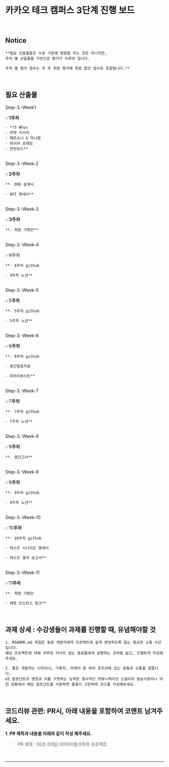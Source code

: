 
# 카카오 테크 캠퍼스 3단계 진행 보드
<div>
  
</br>

## Notice

```
**필요 산출물들은 수료 기준에 영향을 주는 것은 아니지만, 
주차 별 산출물을 기반으로 평가가 이루어 집니다.

주차 별 평가 점수는 추 후 최종 평가에 최종 합산 점수로 포함됩니다.**
```

</br>

## 필요 산출물

<summary>Step-3.-Week1</summary>

✅**1주차**

```
- **5 Whys
- 마켓 리서치
- 페르소나 & 저니맵
- 와이어 프레임
- 칸반보드**
```

</br>

<summary>Step-3.-Week-2</summary>

✅**2주차**

```
**- ERD 설계서

- API 명세서**
```

</br>

<summary>Step-3.-Week-3</summary>

✅**3주차**

```
**- 최종 기획안**
```

</br>

<summary>Step-3.-Week-4</summary>

✅4주차

```
**- 4주차 github

- 4주차 노션**
```

</br>

<summary>Step-3.-Week-5</summary>

✅5**주차**

```
**- 5주차 github

- 5주차 노션**
```

</br>

<summary>Step-3.-Week-6</summary>

✅6**주차**

```
**- 6주차 github

- 중간발표자료

- 피어리뷰시트**
```

</br>

<summary>Step-3.-Week-7</summary>

✅7**주차**

```
**- 7주차 github

- 7주차 노션**
```

</br>

<summary>Step-3.-Week-8</summary>

✅8**주차**

```
**- 중간고사**

```

</br>

<summary>Step-3.-Week-9</summary>

✅9**주차**

```
**- 9주차 github

- 9주차 노션**
```

</br>

<summary>Step-3.-Week-10</summary>

✅10**주차**

```
**- 10주차 github

- 테스트 시나리오 명세서

- 테스트 결과 보고서**
```

</br>

<summary>Step-3.-Week-11</summary>

✅11**주차**

```
**- 최종 기획안

- 배포 인스턴스 링크**
```

</br>

## **과제 상세 : 수강생들이 과제를 진행할 때, 유념해야할 것**

```
1. README.md 파일은 동료 개발자에게 프로젝트에 쉽게 랜딩하도록 돕는 중요한 소통 수단입니다.
해당 프로젝트에 대해 아무런 지식이 없는 동료들에게 설명하는 것처럼 쉽고, 간결하게 작성해주세요.

2. 좋은 개발자는 디자이너, 기획자, 마케터 등 여러 포지션에 있는 분들과 소통을 잘합니다.
UI 컴포넌트의 명칭과 이를 구현하는 능력은 필수적인 커뮤니케이션 스킬이자 필요사항이니 어떤 상황에서 해당 컴포넌트를 사용하면 좋을지 고민하며 코드를 작성해보세요.

```

</br>

## **코드리뷰 관련: PR시, 아래 내용을 포함하여 코멘트 남겨주세요.**

**1. PR 제목과 내용을 아래와 같이 작성 해주세요.**

> PR 제목 : 00조 00팀/ 00아이템 0주차 프로젝트
> 

</br>

</div>
</details>

---
